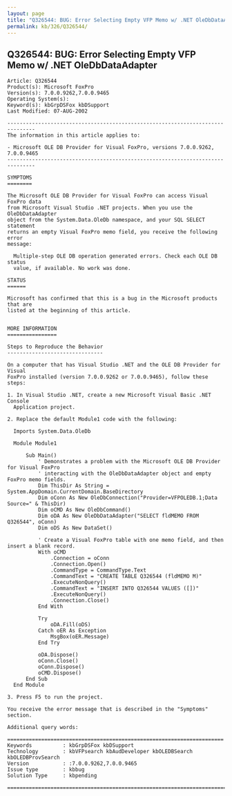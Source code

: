 ```yaml
---
layout: page
title: "Q326544: BUG: Error Selecting Empty VFP Memo w/ .NET OleDbDataAdapter"
permalink: kb/326/Q326544/
---
```


## Q326544: BUG: Error Selecting Empty VFP Memo w/ .NET OleDbDataAdapter

	Article: Q326544
	Product(s): Microsoft FoxPro
	Version(s): 7.0.0.9262,7.0.0.9465
	Operating System(s): 
	Keyword(s): kbGrpDSFox kbDSupport
	Last Modified: 07-AUG-2002
	
	-------------------------------------------------------------------------------
	The information in this article applies to:
	
	- Microsoft OLE DB Provider for Visual FoxPro, versions 7.0.0.9262, 7.0.0.9465 
	-------------------------------------------------------------------------------
	
	SYMPTOMS
	========
	
	The Microsoft OLE DB Provider for Visual FoxPro can access Visual FoxPro data
	from Microsoft Visual Studio .NET projects. When you use the OleDbDataAdapter
	object from the System.Data.OleDb namespace, and your SQL SELECT statement
	returns an empty Visual FoxPro memo field, you receive the following error
	message:
	
	  Multiple-step OLE DB operation generated errors. Check each OLE DB status
	  value, if available. No work was done.
	
	STATUS
	======
	
	Microsoft has confirmed that this is a bug in the Microsoft products that are
	listed at the beginning of this article.
	
	
	MORE INFORMATION
	================
	
	Steps to Reproduce the Behavior
	-------------------------------
	
	On a computer that has Visual Studio .NET and the OLE DB Provider for Visual
	FoxPro installed (version 7.0.0.9262 or 7.0.0.9465), follow these steps:
	
	1. In Visual Studio .NET, create a new Microsoft Visual Basic .NET Console
	  Application project.
	
	2. Replace the default Module1 code with the following:
	
	  Imports System.Data.OleDb
	
	  Module Module1
	
	      Sub Main()
	          ' Demonstrates a problem with the Microsoft OLE DB Provider for Visual FoxPro
	          ' interacting with the OleDbDataAdapter object and empty FoxPro memo fields.
	          Dim ThisDir As String = System.AppDomain.CurrentDomain.BaseDirectory
	          Dim oConn As New OleDbConnection("Provider=VFPOLEDB.1;Data Source=" & ThisDir)
	          Dim oCMD As New OleDbCommand()
	          Dim oDA As New OleDbDataAdapter("SELECT fldMEMO FROM Q326544", oConn)
	          Dim oDS As New DataSet()
	
	          ' Create a Visual FoxPro table with one memo field, and then insert a blank record.
	          With oCMD
	              .Connection = oConn
	              .Connection.Open()
	              .CommandType = CommandType.Text
	              .CommandText = "CREATE TABLE Q326544 (fldMEMO M)"
	              .ExecuteNonQuery()
	              .CommandText = "INSERT INTO Q326544 VALUES ([])"
	              .ExecuteNonQuery()
	              .Connection.Close()
	          End With
	
	          Try
	              oDA.Fill(oDS)
	          Catch oER As Exception
	              MsgBox(oER.Message)
	          End Try
	
	          oDA.Dispose()
	          oConn.Close()
	          oConn.Dispose()
	          oCMD.Dispose()
	      End Sub
	  End Module
	
	3. Press F5 to run the project.
	
	You receive the error message that is described in the "Symptoms" section.
	
	Additional query words:
	
	======================================================================
	Keywords          : kbGrpDSFox kbDSupport 
	Technology        : kbVFPsearch kbAudDeveloper kbOLEDBSearch kbOLEDBProvSearch
	Version           : :7.0.0.9262,7.0.0.9465
	Issue type        : kbbug
	Solution Type     : kbpending
	
	=============================================================================
	
